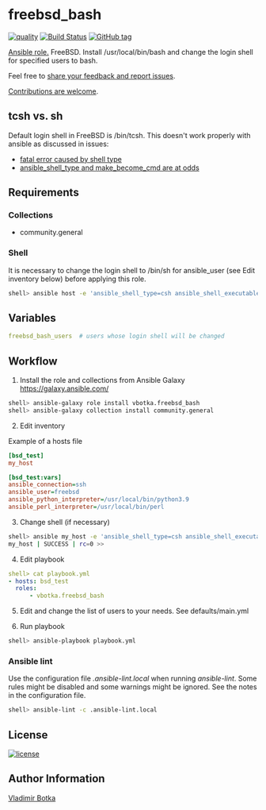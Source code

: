 # freebsd_bash

[![quality](https://img.shields.io/ansible/quality/27910)](https://galaxy.ansible.com/vbotka/freebsd_bash)
[![Build Status](https://travis-ci.org/vbotka/ansible-freebsd-bash.svg?branch=master)](https://travis-ci.org/vbotka/ansible-freebsd-bash)
[![GitHub tag](https://img.shields.io/github/v/tag/vbotka/ansible-freebsd-bash)](https://github.com/vbotka/ansible-freebsd-bash/tags)

[Ansible role.](https://galaxy.ansible.com/vbotka/freebsd_bash/) FreeBSD. Install /usr/local/bin/bash and change the login shell for specified users to bash.

Feel free to [share your feedback and report issues](https://github.com/vbotka/ansible-freebsd-bash/issues).

[Contributions are welcome](https://github.com/firstcontributions/first-contributions).


## tcsh vs. sh

Default login shell in FreeBSD is /bin/tcsh. This doesn't work properly with ansible as discussed in issues:

* [fatal error caused by shell type](https://github.com/ansible/ansible/issues/13459)
* [ansible_shell_type and make_become_cmd are at odds](https://github.com/ansible/ansible/issues/13179)


## Requirements

### Collections

* community.general

### Shell

It is necessary to change the login shell to /bin/sh for ansible_user
(see Edit inventory below) before applying this role.

```sh
shell> ansible host -e 'ansible_shell_type=csh ansible_shell_executable=/bin/csh' -a 'sudo pw usermod freebsd -s /bin/sh'
```


## Variables

```yaml
freebsd_bash_users	# users whose login shell will be changed
```


## Workflow

1) Install the role and collections from Ansible Galaxy https://galaxy.ansible.com/

```sh
shell> ansible-galaxy role install vbotka.freebsd_bash
shell> ansible-galaxy collection install community.general
```

2) Edit inventory

Example of a hosts file

```ini
[bsd_test]
my_host

[bsd_test:vars]
ansible_connection=ssh
ansible_user=freebsd
ansible_python_interpreter=/usr/local/bin/python3.9
ansible_perl_interpreter=/usr/local/bin/perl
```

3) Change shell (if necessary)

```sh
shell> ansible my_host -e 'ansible_shell_type=csh ansible_shell_executable=/bin/csh' -a 'sudo pw usermod freebsd -s /bin/sh'
my_host | SUCCESS | rc=0 >>
```

4) Edit playbook

```yaml
shell> cat playbook.yml
- hosts: bsd_test
  roles:
      - vbotka.freebsd_bash
```

5) Edit and change the list of users to your needs. See defaults/main.yml

6) Run playbook

```sh
shell> ansible-playbook playbook.yml
```


### Ansible lint

Use the configuration file *.ansible-lint.local* when running
*ansible-lint*. Some rules might be disabled and some warnings might
be ignored. See the notes in the configuration file.

```sh
shell> ansible-lint -c .ansible-lint.local
```


## License

[![license](https://img.shields.io/badge/license-BSD-red.svg)](https://www.freebsd.org/doc/en/articles/bsdl-gpl/article.html)


## Author Information

[Vladimir Botka](https://botka.info)
